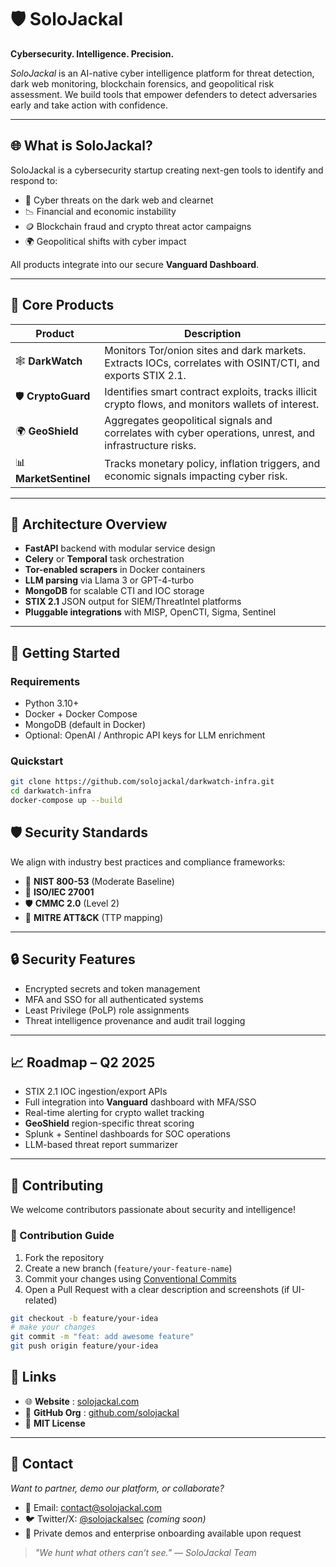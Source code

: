# 🛡️ SoloJackal

**Cybersecurity. Intelligence. Precision.**

_SoloJackal_ is an AI-native cyber intelligence platform for threat detection, dark web monitoring, blockchain forensics, and geopolitical risk assessment. We build tools that empower defenders to detect adversaries early and take action with confidence.

---

## 🌐 What is SoloJackal?

SoloJackal is a cybersecurity startup creating next-gen tools to identify and respond to:

- 🚨 Cyber threats on the dark web and clearnet  
- 📉 Financial and economic instability  
- 🪙 Blockchain fraud and crypto threat actor campaigns  
- 🌍 Geopolitical shifts with cyber impact  

All products integrate into our secure **Vanguard Dashboard**.

---

## 🧩 Core Products

| Product         | Description                                                                                 |
|------------------|---------------------------------------------------------------------------------------------|
| 🕸️ **DarkWatch**      | Monitors Tor/onion sites and dark markets. Extracts IOCs, correlates with OSINT/CTI, and exports STIX 2.1. |
| 🛡️ **CryptoGuard**    | Identifies smart contract exploits, tracks illicit crypto flows, and monitors wallets of interest. |
| 🌍 **GeoShield**      | Aggregates geopolitical signals and correlates with cyber operations, unrest, and infrastructure risks. |
| 📊 **MarketSentinel** | Tracks monetary policy, inflation triggers, and economic signals impacting cyber risk. |

---

## 🧠 Architecture Overview

- **FastAPI** backend with modular service design  
- **Celery** or **Temporal** task orchestration  
- **Tor-enabled scrapers** in Docker containers  
- **LLM parsing** via Llama 3 or GPT-4-turbo  
- **MongoDB** for scalable CTI and IOC storage  
- **STIX 2.1** JSON output for SIEM/ThreatIntel platforms  
- **Pluggable integrations** with MISP, OpenCTI, Sigma, Sentinel

---

## 🚀 Getting Started

### Requirements

- Python 3.10+
- Docker + Docker Compose
- MongoDB (default in Docker)
- Optional: OpenAI / Anthropic API keys for LLM enrichment

### Quickstart

```bash
git clone https://github.com/solojackal/darkwatch-infra.git
cd darkwatch-infra
docker-compose up --build
```

## 🛡️ Security Standards

We align with industry best practices and compliance frameworks:

- 🔐 **NIST 800-53** (Moderate Baseline)  
- 🏢 **ISO/IEC 27001**  
- 🛡️ **CMMC 2.0** (Level 2)  
- 🧠 **MITRE ATT&CK** (TTP mapping)  

---

## 🔒 Security Features

- Encrypted secrets and token management  
- MFA and SSO for all authenticated systems  
- Least Privilege (PoLP) role assignments  
- Threat intelligence provenance and audit trail logging  

---

## 📈 Roadmap – Q2 2025

- STIX 2.1 IOC ingestion/export APIs  
- Full integration into **Vanguard** dashboard with MFA/SSO  
- Real-time alerting for crypto wallet tracking  
- **GeoShield** region-specific threat scoring  
- Splunk + Sentinel dashboards for SOC operations  
- LLM-based threat report summarizer  

---

## 🤝 Contributing

We welcome contributors passionate about security and intelligence!

### 📘 Contribution Guide

1. Fork the repository  
2. Create a new branch (`feature/your-feature-name`)  
3. Commit your changes using [Conventional Commits](https://www.conventionalcommits.org/)  
4. Open a Pull Request with a clear description and screenshots (if UI-related)  

```bash
git checkout -b feature/your-idea
# make your changes
git commit -m "feat: add awesome feature"
git push origin feature/your-idea
```

## 🔗 Links

- 🌐 **Website** : [solojackal.com](https://solojackal.com)
- 📂 **GitHub Org** : [github.com/solojackal](https://github.com/solojackal) 
- 📜 **MIT License**  

---

## 💬 Contact

*Want to partner, demo our platform, or collaborate?*

- 📧 Email: [contact@solojackal.com](mailto:contact@solojackal.com)  
- 🐦 Twitter/X: [@solojackalsec](#) *(coming soon)*  
- 🔐 Private demos and enterprise onboarding available upon request  

> *"We hunt what others can’t see." — SoloJackal Team*

